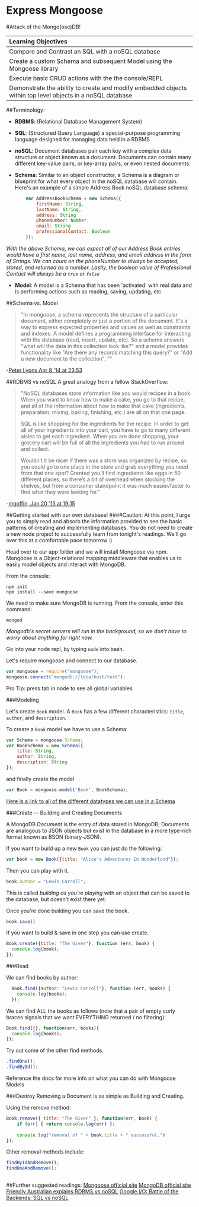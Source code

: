 # Express Mongoose

#Attack of the Mongo(ose)DB!

| Learning Objectives |
|:---|
| Compare and Contrast an SQL with a noSQL database
| Create a custom Schema and subsequent Model using the Mongoose library
| Execute basic CRUD actions with the the console/REPL
| Demonstrate the ability to create and modify embedded objects within top level objects in a noSQL database

<!-- ##First things first:  Install Party!

We need to use brew to install our new **MongoDB** database system!

From the console:

```
brew install mongodb
```

Now we need to create a directory for **MongoDB** to save and store data.

From the console: 

```
sudo mkdir -p /data/db
```

Let's ensure that the folder permissions allow us to read and write to our newly made directory.

From the console:

```
sudo chown -R $USER	/data/db
```

 -->
##Terminology:
- **RDBMS**: (Relational Database Management System)  
 
- **SQL**: (Structured Query Language) a special-purpose programming language designed for managing data held in a RDBMS  
  
- **noSQL**: Document databases pair each key with a complex data structure or object known as a document. Documents can contain many different key-value pairs, or key-array pairs, or even nested documents.

- **Schema**: Similar to an object constructor, a Schema is a diagram or blueprint for what every object in the noSQL database will contain.  Here's an example of a simple Address Book noSQL database schema:  

	```javascript
		var AddressBookSchema = new Schema({
		    firstName: String,
		    lastName: String,
		    address: String
		    phoneNumber: Number,
		    email: String
		    professionalContact: Boolean
		});
	```
*With the above Schema, we can expect all of our Address Book entries would have a first name, last name, address, and email address in the form of Strings.  We can count on the phoneNumber to always be accepted, stored, and returned as a number.  Lastly, the boolean value of Professional Contact will always be a `true` or `false`*

- **Model**: A model is a Schema that has been 'activated' with real data and is performing actions such as reading, saving, updating, etc.

##Schema vs. Model

>"In mongoose, a schema represents the structure of a particular document, either completely or just a portion of the document. It's a way to express expected properties and values as well as constraints and indexes. A model defines a programming interface for interacting with the database (read, insert, update, etc). So a schema answers "what will the data in this collection look like?" and a model provides functionality like "Are there any records matching this query?" or "Add a new document to the collection". ""

-[Peter Lyons Apr 8 '14 at 23:53](http://stackoverflow.com/a/22950402)



##RDBMS vs noSQL
A great analogy from a fellow StackOverflow:
> "NoSQL databases store information like you would recipes in a book. When you want to know how to make a cake, you go to that recipe, and all of the information about how to make that cake (ingredients, preparation, mixing, baking, finishing, etc.) are all on that one page.
> 
> SQL is like shopping for the ingredients for the recipe. In order to get all of your ingredients into your cart, you have to go to many different aisles to get each ingredient. When you are done shopping, your grocery cart will be full of all the ingredients you had to run around and collect.
> 
> Wouldn’t it be nicer if there was a store was organized by recipe, so you could go to one place in the store and grab everything you need from that one spot? Granted you’ll find ingredients like eggs in 50 different places, so there’s a bit of overhead when stocking the shelves, but from a consumer standpoint it was much easier/faster to find what they were looking for."  

-[mgoffin, Jan 20 '13 at 19:15](http://stackoverflow.com/questions/14428069/sql-and-nosql-analogy-for-the-non-technical/14428221#14428221)  


##Getting started with our own database!
####Caution: At this point, I urge you to simply read and absorb the information provided to see the basic patterns of creating and implementing databases.  You do not need to create a new node project to successfully learn from tonight's readings.  We'll go over this at a comfortable pace tomorrow :)

Head over to our app folder and we will install Mongoose via npm.   Mongoose is a Object-relational mapping middleware that enables us to easily model objects and interact with MongoDB.  

From the console:  

```
npm init
npm install --save mongoose
```

We need to make sure MongoDB is running.  From the console, enter this command: 

```
mongod
```
*Mongodb's secret servers will run in the background, so we don't have to worry about anything for right now.*

Go into your node repl, by typing `node` into bash.

Let's require mongoose and connect to our database.

```javascript
var mongoose = require("mongoose");
mongoose.connect("mongodb://localhost/test");
```

Pro Tip: press tab in node to see all global variables

###Modeling

Let's create `Book` model. A `Book` has a few different characteristics: `title`, `author`, and `description`.

To create a `Book` model we have to use a Schema:

```javascript
var Schema = mongoose.Schema;
var BookSchema = new Schema({
    title: String,
    author: String,
    description: String
});
```
and finally create the model

```javascript
var Book = mongoose.model('Book', BookSchema);
```

[Here is a link to all of the different datatypes we can use in a Schema](http://mongoosejs.com/docs/schematypes.html)

###Create -- Building and Creating Documents

A MongoDB *Document* is the entry of data stored in MongoDB; Documents are analogous to JSON objects but exist in the database in a more type-rich format known as BSON (binary-JSON).

If you want to build up a new `Book` you can just do the following:

```javascript
var book = new Book({title: "Alice's Adventures In Wonderland"});
```

Then you can play with it.

```javascript
book.author = "Lewis Carroll";
```

This is called *building as you're playing* with an object that can be saved to the database, but doesn't exist there yet.

Once you're done building you can save the book.

```javascript
book.save()
```

If you want to build & save in one step you can use create.

```javascript
Book.create({title: "The Giver"}, function (err, book) {
  console.log(book);
});
```


###Read

We can find books by author:

```javascript
  Book.find({author: "Lewis Carroll"}, function (err, books) {
    console.log(books);
  });
```

We can find ALL the books as follows (note that a pair of empty curly braces signals that we want EVERYTHING returned / no filtering):

```javascript
Book.find({}, function(err, books){
  console.log(books);
});
```

Try out some of the other find methods.

```javascript
.findOne();
.findById();
```
Reference the docs for more info on what you can do with Mongoose Models


###Destroy
Removing a Document is as simple as Building and Creating.

Using the remove method:

```javascript
Book.remove({ title: "The Giver" }, function(err, book) {
    if (err) { return console.log(err) };
    
    console.log("removal of " + book.title + " successful.")
});
```
Other removal methods include: 

```javascript
findByIdAndRemove();
findOneAndRemove();
    
```

##Further suggested readings:
[Mongoose official site](http://mongoosejs.com/index.html)
[MongoDB official site](https://www.mongodb.org/)
[Friendly Australian explains RDBMS vs noSQL](https://www.youtube.com/watch?v=XPqrY7YEs0A)
[Google I/O: Battle of the Backends: SQL vs noSQL](https://www.youtube.com/watch?v=rRoy6I4gKWU)	

